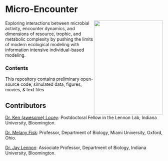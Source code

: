 # Micro-Encounter
<img src="https://upload.wikimedia.org/wikipedia/commons/0/01/Human_neutrophil_ingesting_MRSA.jpg" align="right" width="220" height="300" />


Exploring interactions between microbial activity, encounter dynamics, and dimensions of resource, trophic, and metabolic complexity by pushing the limits of modern ecological modeling with information intensive individual-based modeling.

### Contents
This repository contains preliminary open-source code, simulated data, figures, movies, & text files 

## Contributors
[Dr. Ken (awesome) Locey](http://kenlocey.weecology.org/): Postdoctoral Fellow in the Lennon Lab, Indiana University, Bloomington.

[Dr. Melany Fisk](http://www.units.miamioh.edu/melanyfisklab/): Professor, Department of Biology, Miami University, Oxford, Ohio.

[Dr. Jay Lennon](http://www.indiana.edu/~microbes/people.php): Associate Professor, Department of Biology, Indiana University, Bloomington.

